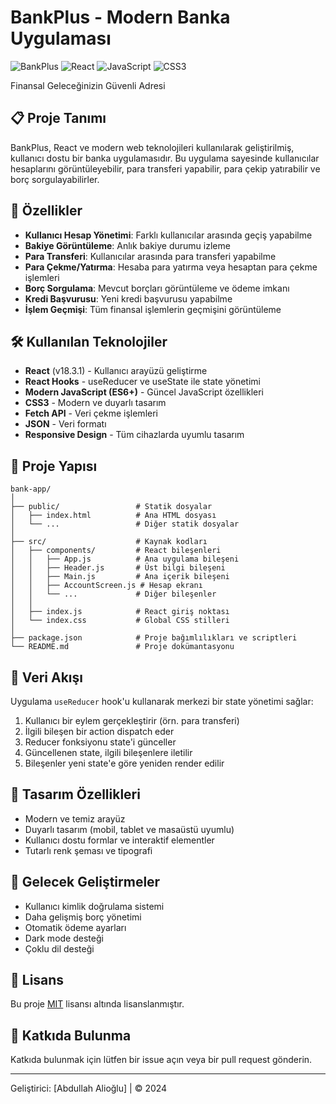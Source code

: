# BankPlus - Modern Banka Uygulaması

![BankPlus](https://img.shields.io/badge/BankPlus-v1.0-blue)
![React](https://img.shields.io/badge/React-18.3.1-61DAFB?logo=react)
![JavaScript](https://img.shields.io/badge/JavaScript-ES6-F7DF1E?logo=javascript)
![CSS3](https://img.shields.io/badge/CSS3-Modern-1572B6?logo=css3)

Finansal Geleceğinizin Güvenli Adresi

## 📋 Proje Tanımı

BankPlus, React ve modern web teknolojileri kullanılarak geliştirilmiş, kullanıcı dostu bir banka uygulamasıdır. Bu uygulama sayesinde kullanıcılar hesaplarını görüntüleyebilir, para transferi yapabilir, para çekip yatırabilir ve borç sorgulayabilirler.

## 🚀 Özellikler

- **Kullanıcı Hesap Yönetimi**: Farklı kullanıcılar arasında geçiş yapabilme
- **Bakiye Görüntüleme**: Anlık bakiye durumu izleme
- **Para Transferi**: Kullanıcılar arasında para transferi yapabilme
- **Para Çekme/Yatırma**: Hesaba para yatırma veya hesaptan para çekme işlemleri
- **Borç Sorgulama**: Mevcut borçları görüntüleme ve ödeme imkanı
- **Kredi Başvurusu**: Yeni kredi başvurusu yapabilme
- **İşlem Geçmişi**: Tüm finansal işlemlerin geçmişini görüntüleme

## 🛠️ Kullanılan Teknolojiler

- **React** (v18.3.1) - Kullanıcı arayüzü geliştirme
- **React Hooks** - useReducer ve useState ile state yönetimi
- **Modern JavaScript (ES6+)** - Güncel JavaScript özellikleri
- **CSS3** - Modern ve duyarlı tasarım
- **Fetch API** - Veri çekme işlemleri
- **JSON** - Veri formatı
- **Responsive Design** - Tüm cihazlarda uyumlu tasarım

## 📁 Proje Yapısı

```
bank-app/
│
├── public/                 # Statik dosyalar
│   ├── index.html          # Ana HTML dosyası
│   └── ...                 # Diğer statik dosyalar
│
├── src/                    # Kaynak kodları
│   ├── components/         # React bileşenleri
│   │   ├── App.js          # Ana uygulama bileşeni
│   │   ├── Header.js       # Üst bilgi bileşeni
│   │   ├── Main.js         # Ana içerik bileşeni
│   │   ├── AccountScreen.js # Hesap ekranı
│   │   └── ...             # Diğer bileşenler
│   │
│   ├── index.js            # React giriş noktası
│   └── index.css           # Global CSS stilleri
│
├── package.json            # Proje bağımlılıkları ve scriptleri
└── README.md               # Proje dokümantasyonu
```

## 🔄 Veri Akışı

Uygulama `useReducer` hook'u kullanarak merkezi bir state yönetimi sağlar:

1. Kullanıcı bir eylem gerçekleştirir (örn. para transferi)
2. İlgili bileşen bir action dispatch eder
3. Reducer fonksiyonu state'i günceller
4. Güncellenen state, ilgili bileşenlere iletilir
5. Bileşenler yeni state'e göre yeniden render edilir

## 🎨 Tasarım Özellikleri

- Modern ve temiz arayüz
- Duyarlı tasarım (mobil, tablet ve masaüstü uyumlu)
- Kullanıcı dostu formlar ve interaktif elementler
- Tutarlı renk şeması ve tipografi

## 🔮 Gelecek Geliştirmeler

- Kullanıcı kimlik doğrulama sistemi
- Daha gelişmiş borç yönetimi
- Otomatik ödeme ayarları
- Dark mode desteği
- Çoklu dil desteği

## 📝 Lisans

Bu proje [MIT](LICENSE) lisansı altında lisanslanmıştır.

## 🤝 Katkıda Bulunma

Katkıda bulunmak için lütfen bir issue açın veya bir pull request gönderin.

---

Geliştirici: [Abdullah Alioğlu] | &copy; 2024
